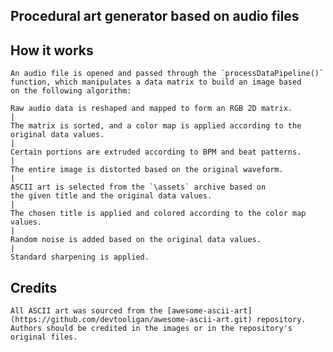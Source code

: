 ## Procedural art generator based on audio files

## How it works

    An audio file is opened and passed through the `processDataPipeline()` 
    function, which manipulates a data matrix to build an image based 
    on the following algorithm:

    Raw audio data is reshaped and mapped to form an RGB 2D matrix.
    |
    The matrix is sorted, and a color map is applied according to the original data values.
    |
    Certain portions are extruded according to BPM and beat patterns.
    |
    The entire image is distorted based on the original waveform.
    |
    ASCII art is selected from the `\assets` archive based on 
    the given title and the original data values.
    |
    The chosen title is applied and colored according to the color map values.
    |
    Random noise is added based on the original data values.
    |
    Standard sharpening is applied.

## Credits 

    All ASCII art was sourced from the [awesome-ascii-art]
    (https://github.com/devtooligan/awesome-ascii-art.git) repository. 
    Authors should be credited in the images or in the repository's original files.